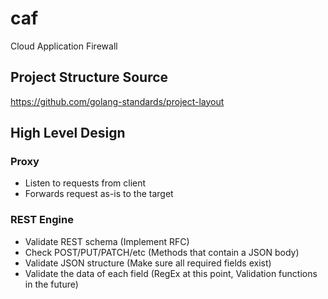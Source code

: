 # caf
Cloud Application Firewall

## Project Structure Source
https://github.com/golang-standards/project-layout


## High Level Design
### Proxy
- Listen to requests from client
- Forwards request as-is to the target

### REST Engine
- Validate REST schema (Implement RFC)
- Check POST/PUT/PATCH/etc (Methods that contain a JSON body)
- Validate JSON structure (Make sure all required fields exist)
- Validate the data of each field (RegEx at this point, Validation functions in the future)
